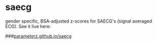 # saecg
gender specific, BSA-adjusted z-scores for SAECG's (signal averaged ECG). See it live here:

###[parameterz.github.io/saecg](https://parameterz.github.io/saecg)
